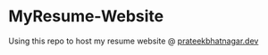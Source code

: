# MyResume-Website
Using this repo to host my resume website @ 
[prateekbhatnagar.dev](https://prateekbhatnagar.dev)
